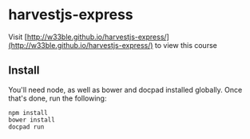 # harvestjs-express

Visit [http://w33ble.github.io/harvestjs-express/](http://w33ble.github.io/harvestjs-express/) to view this course

## Install

You'll need node, as well as bower and docpad installed globally. Once that's done, run the following:

````
npm install
bower install
docpad run
````

